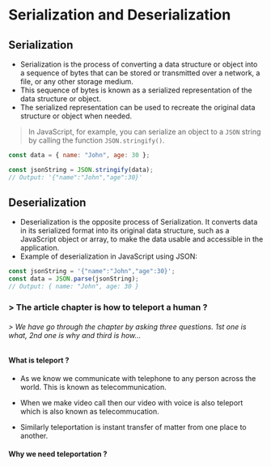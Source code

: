 # Serialization and Deserialization

## Serialization

- Serialization is the process of converting a data structure or object into a sequence of bytes that can be stored or transmitted over a network, a file, or any other storage medium.
- This sequence of bytes is known as a serialized representation of the data structure or object.
- The serialized representation can be used to recreate the original data structure or object when needed.

> In JavaScript, for example, you can serialize an object to a `JSON` string by calling the function `JSON.stringify()`.

```javascript
const data = { name: "John", age: 30 };

const jsonString = JSON.stringify(data);
// Output: '{"name":"John","age":30}'
```

## Deserialization

- Deserialization is the opposite process of Serialization. It converts data in its serialized format into its original data structure, such as a JavaScript object or array, to make the data usable and accessible in the application.
- Example of deserialization in JavaScript using JSON:

```javascript
const jsonString = '{"name":"John","age":30}';
const data = JSON.parse(jsonString);
// Output: { name: "John", age: 30 }
```

### > The article chapter is how to teleport a human ?

###### > We have go through the chapter by asking three questions. 1st one is what, 2nd one is why and third is how...

#### What is teleport ?

- As we know we communicate with telephone to any person across the world. This is known as telecommunication.
- When we make video call then our video with voice is also teleport which is also known as telecommucation.

- Similarly teleportation is instant transfer of matter from one place to another.

#### Why we need teleportation ?
